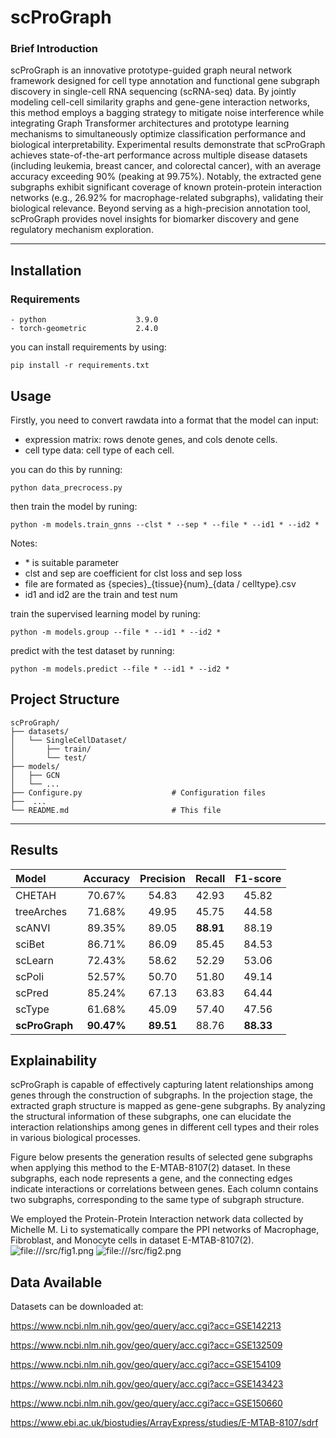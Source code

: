 # scProGraph  

### **Brief Introduction**  

scProGraph is an innovative prototype-guided graph neural network framework designed for cell type annotation and functional gene subgraph discovery in single-cell RNA sequencing (scRNA-seq) data. By jointly modeling cell-cell similarity graphs and gene-gene interaction networks, this method employs a bagging strategy to mitigate noise interference while integrating Graph Transformer architectures and prototype learning mechanisms to simultaneously optimize classification performance and biological interpretability. Experimental results demonstrate that scProGraph achieves state-of-the-art performance across multiple disease datasets (including leukemia, breast cancer, and colorectal cancer), with an average accuracy exceeding 90% (peaking at 99.75%). Notably, the extracted gene subgraphs exhibit significant coverage of known protein-protein interaction networks (e.g., 26.92% for macrophage-related subgraphs), validating their biological relevance. Beyond serving as a high-precision annotation tool, scProGraph provides novel insights for biomarker discovery and gene regulatory mechanism exploration.

---

##  **Installation**  
### Requirements 
```
- python                    3.9.0             
- torch-geometric           2.4.0
```
you can install requirements by using:
```
pip install -r requirements.txt 
```

##  **Usage**  

Firstly, you need to convert rawdata into a format that the model can input:
* expression matrix: rows denote genes, and cols denote cells.
* cell type data: cell type of each cell.

you can do this by running: 
```
python data_precrocess.py
```

then train the model by runing:
```
python -m models.train_gnns --clst * --sep * --file * --id1 * --id2 *
```

Notes:

* \* is suitable parameter
* clst and sep are coefficient for clst loss and sep loss
* file are formated as {species}\_{tissue}{num}\_{data / celltype}.csv
* id1 and id2 are the train and test num

train the supervised learning model by runing:
```
python -m models.group --file * --id1 * --id2 *
```

predict with the test dataset by running:
```
python -m models.predict --file * --id1 * --id2 *
```

##  **Project Structure** 
```
scProGraph/  
├── datasets/
│   └── SingleCellDataset/  
│       ├── train/    
│       └── test/  
├── models/
│   ├── GCN    
│   └── ...  
├── Configure.py                    # Configuration files
├──  ...
└── README.md                       # This file  
```

---

## Results


| Model          |  Accuracy   | Precision |   Recall    | F1-score  |
|:---------------|:-----------:|:---------:|:-----------:|:---------:|
| CHETAH         |   70.67%    |   54.83   |    42.93    |   45.82   |
| treeArches     |   71.68%    |   49.95   |    45.75    |   44.58   |
| scANVI         |   89.35%    |   89.05   |  **88.91**  |   88.19   |
| sciBet         |   86.71%    |   86.09   |    85.45    |   84.53   |
| scLearn        |   72.43%    |   58.62   |    52.29    |   53.06   |
| scPoli         |   52.57%    |   50.70   |    51.80    |   49.14   |
| scPred         |   85.24%    |   67.13   |    63.83    |   64.44   |
| scType         |   61.68%    |   45.09   |    57.40    |   47.56   |
| **scProGraph** | **90.47%**  | **89.51** |    88.76    | **88.33** |


## Explainability
scProGraph is capable of effectively capturing latent relationships among genes through the construction of subgraphs. In the projection stage, the extracted graph structure is mapped as gene-gene subgraphs. By analyzing the structural information of these subgraphs, one can elucidate the interaction relationships among genes in different cell types and their roles in various biological processes.


Figure below presents the generation results of selected gene subgraphs when applying this method to the E-MTAB-8107(2) dataset. In these subgraphs, each node represents a gene, and the connecting edges indicate interactions or correlations between genes. Each column contains two subgraphs, corresponding to the same type of subgraph structure.


We employed the Protein-Protein Interaction network data collected by Michelle M. Li to systematically compare the PPI networks of Macrophage, Fibroblast, and Monocyte cells in dataset E-MTAB-8107(2). 
![file:///src/fig1.png](https://github.com/SpadeK-x/scProGraph/blob/main/src/fig1.png)
![file:///src/fig2.png](https://github.com/SpadeK-x/scProGraph/blob/main/src/fig2.png)


## Data Available
Datasets can be downloaded at:


https://www.ncbi.nlm.nih.gov/geo/query/acc.cgi?acc=GSE142213

https://www.ncbi.nlm.nih.gov/geo/query/acc.cgi?acc=GSE132509

https://www.ncbi.nlm.nih.gov/geo/query/acc.cgi?acc=GSE154109

https://www.ncbi.nlm.nih.gov/geo/query/acc.cgi?acc=GSE143423

https://www.ncbi.nlm.nih.gov/geo/query/acc.cgi?acc=GSE150660

https://www.ebi.ac.uk/biostudies/ArrayExpress/studies/E-MTAB-8107/sdrf
